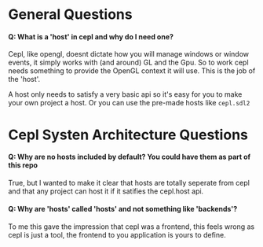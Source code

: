 # General Questions

#### Q: What is a 'host' in cepl and why do I need one?

Cepl, like opengl, doesnt dictate how you will manage windows or window events, it simply works with (and around) GL and the Gpu. So to work cepl needs something to provide the OpenGL context it will use. This is the job of the 'host'.

A host only needs to satisfy a very basic api so it's easy for you to make your own project a host. Or you can use the pre-made hosts like `cepl.sdl2`

# Cepl Systen Architecture Questions

#### Q: Why are no hosts included by default? You could have them as part of this repo

True, but I wanted to make it clear that hosts are totally seperate from cepl and that any project can host it if it satifies the cepl.host api.


#### Q: Why are 'hosts' called 'hosts' and not something like 'backends'?

To me this gave the impression that cepl was a frontend, this feels wrong as cepl is just a tool, the frontend to you application is yours to define.
